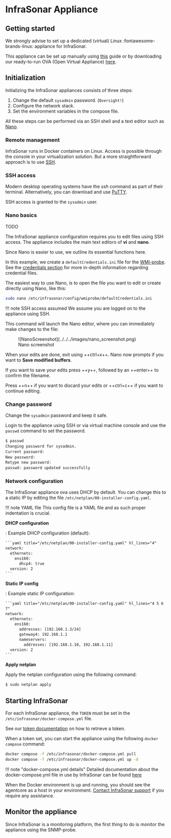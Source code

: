 # InfraSonar Appliance

## Getting started

We strongly advise to set up a dedicated (virtual) Linux :fontawesome-brands-linux: appliance for InfraSonar.

This appliance can be set up manually using [this](appliance_installation.md) guide or by downloading our ready-to-run OVA (Open Virtual Appliance) [here](https://storage.googleapis.com/oversight_repository/appliance/oversight-appliance.ova).

## Initialization

Initializing the InfraSonar appliances consists of three steps:

1. Change the default `sysadmin` password. (`0versight!`)
2. Configure the network stack.
3. Set the environment variables in the compose file.

All these steps can be performed via an SSH shell and a text editor such as [Nano](https://www.nano-editor.org).

### Remote management 

InfraSonar runs in Docker containers on Linux. Access is possible through the console in your virtualization solution. But a more straightforward approach is to use [SSH](https://linuxhandbook.com/ssh-basics/).

### SSH access

Modern desktop operating systems have the *ssh* command as part of their terminal. Alternatively, you can download and use [PuTTY](https://www.putty.org/).

SSH access is granted to the `sysadmin` user.

### Nano basics

TODO

The InfraSonar appliance configuration requires you to edit files using SSH access. The appliance includes the main text editors of **vi** and **nano**.

Since Nano is easier to use, we outline its essential functions here.

In this example, we create a `defaultCredentials.ini` file for the [WMI-probe](../probes/wmi/). See the [credentials section](credentials.md) for more in-depth information regarding credential files.

The easiest way to use Nano, is to open the file you want to edit or create directly using Nano, like this:

```bash
sudo nano /etc/infrasonar/config/wmiprobe/defaultCredentials.ini
```

!!! note SSH access assumed
    We assume you are logged on to the appliance using SSH.

This command will launch the Nano editor, where you can immediately make changes to the file:

<figure markdown>
  ![NanoScreenshot](../../../images/nano_screenshot.png)
  <figcaption>Nano screenshot</figcaption>
</figure>

When your edits are done, exit using ++ctrl+x++. Nano now prompts if you want to **Save modified buffers**.

If you want to save your edits press ++y++, followed by an ++enter++ to confirm the filename.

Press ++n++ if you want to discard your edits or ++ctrl+c++ if you want to continue editing.

### Change password

Change the `sysadmin` password and keep it safe.

Login to the appliance using SSH or via virtual machine console and use the `passwd` command to set the password.

```bash
$ passwd
Changing password for sysadmin.
Current password:
New password:
Retype new password:
passwd: password updated successfully
```

### Network configuration

The InfraSonar appliance ova uses DHCP by default. You can change this to a static IP by editing the file `/etc/netplan/00-installer-config.yaml`.

!!! note YAML file
    This config file is a YAML file and as such proper indentation is crucial.

**DHCP configuration**

:   Example DHCP configuration (default):

    ```yaml title="/etc/netplan/00-installer-config.yaml" hl_lines="4"
    network:
      ethernets:
        ens160:
          dhcp4: true
      version: 2
    ```
**Static IP config**

:   Example static IP configuration:

    ```yaml title="/etc/netplan/00-installer-config.yaml" hl_lines="4 5 6 7"
    network:
      ethernets:
        ens160:
          addresses: [192.168.1.3/24]
          gateway4: 192.168.1.1
          nameservers:
            addresses: [192.168.1.10, 192.168.1.11]
      version: 2
    ```

**Apply netplan**

Apply the netplan configuration using the following command:

```bash
$ sudo netplan apply
```

## Starting InfraSonar

For each InfraSonar appliance, the `TOKEN` must be set in the `/etc/infrasonar/docker-compose.yml` file.

See our [token documentation](../../../application/tokens.md) on how to retrieve a token.
    
When a token set, you can start the appliance using the following `docker compose` command:

```bash
docker compose -f /etc/infrasonar/docker-compose.yml pull
docker compose -f /etc/infrasonar/docker-compose.yml up -d
```

!!! note "docker-compose.yml details"
    Detailed documentation about the docker-compose.yml file in use by InfraSonar can be found [here](docker_compose.md)

When the Docker environment is up and running, you should see the agentcore as a host in your environment.
[Contact InfraSonar support](../../../introduction/support.md) if you require any assistance.

## Monitor the appliance

Since InfraSonar is a monitoring platform, the first thing to do is monitor the appliance using the SNMP-probe.

